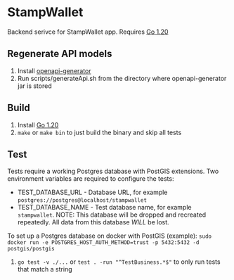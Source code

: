 # StampWallet

Backend serivce for StampWallet app.
Requires [Go 1.20](https://go.dev/doc/install)

## Regenerate API models

1. Install [openapi-generator](https://openapi-generator.tech/docs/installation)
2. Run scripts/generateApi.sh from the directory where openapi-generator jar is stored

## Build

1. Install [Go 1.20](https://go.dev/doc/install)
2. `make` or `make bin` to just build the binary and skip all tests

## Test

Tests require a working Postgres database with PostGIS extensions. Two environment variables are required to configure the tests:

* TEST_DATABASE_URL - Database URL, for example `postgres://postgres@localhost/stampwallet`
* TEST_DATABASE_NAME - Test database name, for example `stampwallet`. NOTE: This database will be dropped and recreated repeatedly. All data from this database *WILL* be lost.

To set up a Postgres database on docker with PostGIS (example): `sudo docker run -e POSTGRES_HOST_AUTH_METHOD=trust -p 5432:5432 -d postgis/postgis`

1. `go test -v ./...` or `test . -run "^TestBusiness.*$"` to only run tests that match a string

